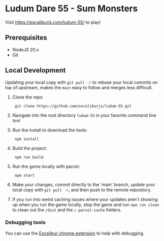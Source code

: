 # Ludum Dare 55 - Sum Monsters

Visit https://excaliburjs.com/ludum-55/ to play!

## Prerequisites

- NodeJS 20.x
- Git

## Local Development

Updating your local copy with `git pull -r` to rebase your local commits on top of upstream, makes the `main` easy to follow and merges less difficult.

1. Clone the repo

        git clone https://github.com/excaliburjs/ludum-55.git

2. Navigate into the root directory `ludum-55` in your favorite command line tool

3. Run the install to download the tools:

        npm install

4. Build the project:

        npm run build

5. Run the game locally with parcel:

        npm start

6. Make your changes, commit directly to the 'main' branch, update your local copy with `git pull -r`, and then push to the remote repository.

7. If you run into weird caching issues where your updates aren't showing up when you run the game locally, stop the game and run `npm run clean` to clean out the `/dist` and the `/.parcel-cache` folders.

### Debugging tools

You can use the [Excalibur chrome extension](https://chromewebstore.google.com/detail/excalibur-dev-tools/dinddaeielhddflijbbcmpefamfffekc) to help with debugging.
